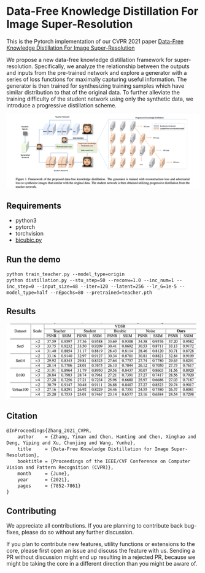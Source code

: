 # Data-Free Knowledge Distillation For Image Super-Resolution 
This is the Pytorch implementation of our CVPR 2021 paper [Data-Free Knowledge Distillation For Image Super-Resolution ](https://openaccess.thecvf.com/content/CVPR2021/papers/Zhang_Data-Free_Knowledge_Distillation_for_Image_Super-Resolution_CVPR_2021_paper.pdf)

We propose a new data-free knowledge distillation framework for super-resolution. Specifically, we analyze the relationship between the outputs and inputs from the pre-trained network and explore a generator with a series of loss functions for maximally capturing useful information. The generator is then trained for synthesizing training samples which have similar distribution to that of the original data. To further alleviate the training difficulty of the student network using only the synthetic data, we introduce a progressive distillation scheme. 

<p align="center">
<img src="figure/figure.png" width="800">
</p>

## Requirements
- python3
- pytorch
- torchvision
- [bicubic.py](https://github.com/tonyzzzt/bicubic-interpolation-pytorch-version-the-same-results-with-matlab-imresize/blob/master/bicubic.py)


## Run the demo

```shell
python train_teacher.py --model_type=origin
python distillation.py --stu_step=50 --reconw=1.0 --inc_num=1 --inc_step=0 --input_size=48 --iter=120 --latent=256 --lr_G=1e-5 --model_type=half --nEpochs=80 --pretrained=teacher.pth
```

## Results
<img src="figure/Table1.png" width="600">
</p>

## Citation
	@InProceedings{Zhang_2021_CVPR,
		author    = {Zhang, Yiman and Chen, Hanting and Chen, Xinghao and Deng, Yiping and Xu, Chunjing and Wang, Yunhe},
		title     = {Data-Free Knowledge Distillation for Image Super-Resolution},
		booktitle = {Proceedings of the IEEE/CVF Conference on Computer Vision and Pattern Recognition (CVPR)},
		month     = {June},
		year      = {2021},
		pages     = {7852-7861}
	}
	
## Contributing
We appreciate all contributions. If you are planning to contribute back bug-fixes, please do so without any further discussion.

If you plan to contribute new features, utility functions or extensions to the core, please first open an issue and discuss the feature with us. Sending a PR without discussion might end up resulting in a rejected PR, because we might be taking the core in a different direction than you might be aware of.
